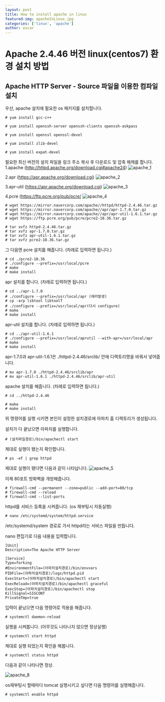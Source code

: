 ```yaml
---
layout: post
title: How to install apache in linux
featured-img: apacheInLinux.jpg
categories: ['linux', 'apache']
author: oscar
---
```


# Apache 2.4.46 버전 linux(centos7) 환경 설치 방법

## Apache HTTP Server - Source 파일을 이용한 컴파일 설치

우선, apache 설치에 필요한 os 패키지를 설치합니다.
```
# yum install gcc-c++

# yum install openssh-server openssh-clients openssh-askpass

# yum install openssl openssl-devel

# yum install zlib-devel

# yum install expat-devel
```

필요한 최신 버전의 설치 파일을 링크 주소 복사 후 다운로드 및 압축 해제를 합니다.
1.apache (http://httpd.apache.org/download.cgi#apache24)
![apache_1](../image/oscar/2021-04-29/1.png)

2.apr (https://apr.apache.org/download.cgi)
![apache_2](../image/oscar/2021-04-29/2.png)

3.apr-util (https://apr.apache.org/download.cgi)
![apache_3](../image/oscar/2021-04-29/3.png)

4.pcre (https://ftp.pcre.org/pub/pcre/
![apache_4](../image/oscar/2021-04-29/4.png)

```
# wget https://mirror.navercorp.com/apache//httpd/httpd-2.4.46.tar.gz
# wget https://mirror.navercorp.com/apache//apr/apr-1.7.0.tar.gz
# wget https://mirror.navercorp.com/apache//apr/apr-util-1.6.1.tar.gz
# wget https://ftp.pcre.org/pub/pcre/pcre2-10.36.tar.gz

# tar xvfz httpd-2.4.46.tar.gz
# tar xvfz apr-1.7.0.tar.gz
# tar xvfz apr-util-1.6.1.tar.gz
# tar xvfz pcre2-10.36.tar.gz
```

그 다음엔 pcre 설치를 해줍니다. (차례로 입력하면 됩니다.)
```
# cd ./pcre2-10.36
# ./configure --prefix=/usr/local/pcre
# make
# make install
```

apr 설치를 합니다. (차례로 입력하면 됩니다.)
```
# cd ../apr-1.7.0
# ./configure --prefix=/usr/local/apr (에러발생)
# cp -arp libtool libtoolT
# ./configure --prefix=/usr/local/apr(다시 configure)
# make
# make install
```

apr-util 설치를 합니다. (차례로 입력하면 됩니다.)
```
# cd ../apr-util-1.6.1
# ./configure --prefix=/usr/local/aprutil --with-apr=/usr/local/apr
# make
# make install
```

apr-1.7.0과 apr-util-1.6.1은 ./httpd-2.4.46/srclib/ 안에 디렉토리명을 바꿔서 넣어줍니다.
```
# mv apr-1.7.0 ./httpd-2.4.46/srclib/apr
# mv apr-util-1.6.1 ./httpd-2.4.46/srclib/apr-util
```

apache 설치를 해줍니다. (차례로 입력하면 됩니다.)
```
# cd ../httpd-2.4.46

# make 
# make install
```
위 명령어를 실행 시키면 본인이 설정한 설치경로에 아파치 홈 디렉토리가 생성됩니다.


설치가 다 끝났으면 아파치를 실행합니다.
```
# (설치파일경로)/bin/apachectl start
```

제대로 실행이 됐는지 확인합니다.
```
# ps -ef | grep httpd
```
제대로 실행이 됐다면 다음과 같이 나타납니다.
![apache_5](../image/oscar/2021-04-29/5.png)

이제 80포트 방화벽을 개방해줍니다.
```
# firewall-cmd --permanent --zone=public --add-port=80/tcp 
# firewall-cmd --reload 
# firewall-cmd --list-ports
```

httpd를 서비스 등록을 시켜줍니다. (os 재부팅시 자동실행)
```
# nano /etc/systemd/system/httpd.service
```
/etc/systemd/system 경로로 가서 httpd라는 서비스 파일을 만듭니다.

nano 편집기로 다음 내용을 입력합니다.

```
[Unit]
Description=The Apache HTTP Server

[Service]
Type=forking
#EnvironmentFile=(아파치설치경로)/bin/envvars
PIDFile=(아파치설치경로)/logs/httpd.pid
ExecStart=(아파치설치경로)/bin/apachectl start
ExecReload=(아파치설치경로)/bin/apachectl graceful
ExecStop=(아파치설치경로)/bin/apachectl stop
KillSignal=SIGCONT
PrivateTmp=true
```
입력이 끝났으면 다음 명령어로 적용을 해줍니다.
```
# systemctl daemon-reload
```

실행을 시켜봅니다. (아무것도 나타나지 않으면 정상실행)
```
# systemctl start httpd
```

제대로 실행 되었는지 확인을 해봅니다.
```
# systemctl status httpd
```

다음과 같이 나타나면 정상.

![apache_8](../image/oscar/2021-04-29/8.png)

os재부팅시 할때마다 tomcat 실행시키고 싶다면 다음 명령어를 실행해줍니다.
```
# systemctl enable httpd
```
